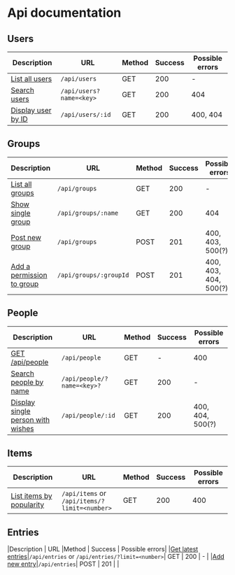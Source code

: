 # Api documentation

## Users

|Description |URL | Method | Success | Possible errors | 
|------------|----|--------|---------|-----------------|
|[List all users](API/users.md#list-all-users) | `/api/users` | GET | 200 | - |
|[Search users](API/users.md#search-users) | `/api/users?name=<key>` | GET | 200 | 404 |
|[Display user by ID](API/users.md#display-user-by-id) | `/api/users/:id` | GET | 200 | 400, 404 |

## Groups

|Description |URL       |Method         | Success | Possible errors |
|---------|----------|---------------| -------| -----------------|
|[List all groups](API/groups.md#list-all-groups)|`/api/groups` | GET       | 200 | -  |
|[Show single group](API/groups.md#show-single-group)|`/api/groups/:name`| GET | 200 | 404 |
|[Post new group](API/groups.md#post-new-group)|`/api/groups` | POST | 201 | 400, 403, 500(?) |
|[Add a permission to group](API/groups.md#add-a-permission-to-group) | `/api/groups/:groupId` | POST | 201 | 400, 403, 404, 500(?) |

## People

|Description | URL | Method | Success | Possible errors |
|------------|-----|--------|---------|-----------------|
|[GET /api/people](API/people.md#get-base)|`/api/people`|GET | - | 400 |
|[Search people by name](API/people.md#search-people-by-name) | `/api/people/?name=<key>?` | GET | 200 | - |
|[Display single person with wishes](API/people.md#display-single-person-with-wishes) | `/api/people/:id` | GET | 200 | 400, 404, 500(?) |

## Items

|Description|URL |Method | Success | Possible errors |
|-----------|----|-------|---------|-----------------|
|[List items by popularity](API/items.md#list-items-by-popularity)|`/api/items` or `/api/items/?limit=<number>`|GET | 200 | 400 |

## Entries

|Description | URL |Method | Success | Possible errors|
|[Get latest entries](API/entries.md#get-latest-entries)|`/api/entries` or `/api/entries/?limit=<number>`| GET | 200 | - |
|[Add new entry](API/entries.md#add-new-entry)|`/api/entries`| POST | 201 | |